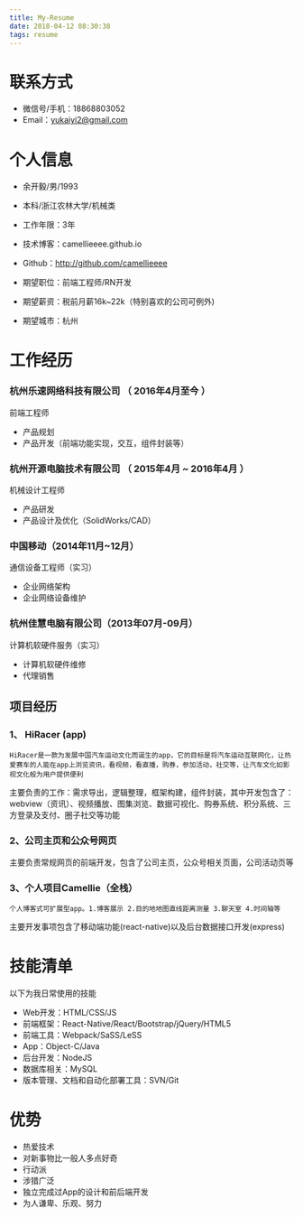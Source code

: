 ```yaml
---
title: My-Resume
date: 2018-04-12 08:30:38
tags: resume
---
```


# 联系方式

- 微信号/手机：18868803052
- Email：yukaiyi2@gmail.com


# 个人信息

 - 余开毅/男/1993
 - 本科/浙江农林大学/机械类
 - 工作年限：3年
 - 技术博客：camellieeee.github.io
 - Github：http://github.com/camellieeee

 - 期望职位：前端工程师/RN开发
 - 期望薪资：税前月薪16k~22k（特别喜欢的公司可例外)
 - 期望城市：杭州


# 工作经历

### 杭州乐速网络科技有限公司 （ 2016年4月至今 ）
前端工程师
- 产品规划
- 产品开发（前端功能实现，交互，组件封装等）
  
### 杭州开源电脑技术有限公司 （ 2015年4月 ~ 2016年4月 ）
机械设计工程师
- 产品研发
- 产品设计及优化（SolidWorks/CAD）

### 中国移动（2014年11月~12月）
通信设备工程师（实习）
- 企业网络架构
- 企业网络设备维护

### 杭州佳慧电脑有限公司（2013年07月-09月）
计算机软硬件服务（实习）
- 计算机软硬件维修
- 代理销售

## 项目经历
### 1、 HiRacer (app)
```
HiRacer是一款为发展中国汽车运动文化而诞生的app，它的目标是将汽车运动互联网化，让热爱赛车的人能在app上浏览资讯，看视频，看直播，购券，参加活动，社交等，让汽车文化如影视文化般为用户提供便利
```
主要负责的工作：需求导出，逻辑整理，框架构建，组件封装，其中开发包含了：webview（资讯）、视频播放、图集浏览、数据可视化、购券系统、积分系统、三方登录及支付、圈子社交等功能


### 2、公司主页和公众号网页
主要负责常规网页的前端开发，包含了公司主页，公众号相关页面，公司活动页等


### 3、个人项目Camellie（全栈）
```
个人博客式可扩展型app。1.博客展示 2.目的地地图直线距离测量 3.聊天室 4.时间轴等
```
主要开发事项包含了移动端功能(react-native)以及后台数据接口开发(express)

# 技能清单

以下为我日常使用的技能

- Web开发：HTML/CSS/JS
- 前端框架：React-Native/React/Bootstrap/jQuery/HTML5
- 前端工具：Webpack/SaSS/LeSS
- App：Object-C/Java
- 后台开发：NodeJS
- 数据库相关：MySQL
- 版本管理、文档和自动化部署工具：SVN/Git

# 优势
- 热爱技术
- 对新事物比一般人多点好奇
- 行动派
- 涉猎广泛
- 独立完成过App的设计和前后端开发
- 为人谦卑、乐观、努力

